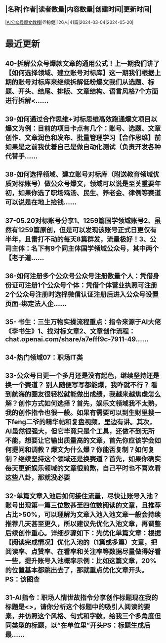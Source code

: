 |名称|作者|读者数量|内容数量|创建时间|更新时间|
---
|[AI公众号爆文教程](https://xiaobot.net/p/zt989799?refer=0b133df9-27dc-423b-8101-639049001c13)|@稳健|126人|41篇|2024-03-04|2024-05-20|

# 最近更新
## 40-拆解公众号爆款文章的通用公式！上一期我们讲了【如何选择领域、建立账号对标库】这一期我们根据上期的账号对标库来继续拆解低粉爆文我们从选题、标题、开头、结尾、排版、文章结构、语言风格7个方面进行拆解<......
## 39-如何通过合作思维+对标思维高效跑通爆文项目以爆文为例：目前的项目卡点有几个：账号、选题、文章创作、文章润色和发布、批量管理学习【合作思维】前如果是之前我仗着自己是做自动化测试（负责开发各种代替手......
## 38-如何选择领域、建立账号对标库（附送教育领域优质对标账号）做公众号爆文，领域可以说是至关重要年初，如果你选了职场鸡汤、民生、养老金、律例等赛道可以说是在地上捡钱......
## 37-05.20对标账号分享1、1259篇国学领域账号2、虽然有1259篇原创，但是可以发现该账号正式日更仅有半年，且雷打不动的每天8篇群发，流量极好！3、公司主体：名下有9个同主体国学领域公众号，其中两个【老子道......
## 36-如何注册多个公众号公众号注册数量个人：凭借身份证可注册1个公众号个体：凭借个体营业执照可注册2个公众号注册时选择微信认证注册后进入公众号设置页面-绑定法人企......
## 35- 书生：三生万物实操流程重点：指令来源于AI大佬《李书生》1、找对标文章2、文章创作流程：chat.openai.com/share/a7efff9c-7911-49......
## 34-热门领域07：职场IT类
## 33-公众号日更一个多月还是没有起色，继续坚持还是换一个赛道？ 别人随便写写都能爆，我咋就不行？ 看到航海的圈友很轻松就能做出成绩，我越来越焦虑怎么解？创作方式如何选择？首先，娱乐文领域我不太熟，我的创作指令也很一般。如果有需要可以到生财里搜一下feng二爷的精华帖和复盘视频，里边有讲。其次，AI虽然很强大，但它毕竟只是个工具，还做不到无所不能，想要让它输出质量高的文章，首先你应该学会如何提问和调教？爆文为什么爆？你能否复制？如何复制？继续坚持这个领域还是换赛道？首先，如果你确实每天更新娱乐领域的文章很煎熬，自己平时也不喜欢看这些八卦，那就没必要
## 32-单篇文章入池后如何接住流量，尽快让账号入池？账号出现第一篇三位数甚至四位数阅读的文章，且推荐占比>50%，可以理解为文章入池入池文章一般会持续推荐几天甚至更久，所以建议先优化入池文章，再调整后续创作重心。详细步骤如下：先优化单篇文章：根据【阅读完成情况】优化入池的（1篇或多篇）文章，把阅读率、点赞率、在看率和关注率等数据尽量做得好看一些，提升账号入池概率示例：比如这篇文章，20%的位置基本都跳出去了，那就重点优化文章开头。PS：该图查
## 31-AI指令：职场人情世故指令分享创作标题现在我的标题是<>，请你分析这个标题中的吸引人阅读的要素，并仿照这个风格、句式和字数，给我三个多角度但同类型的标题，以“在单位里”开头PS：标题生成后最......

